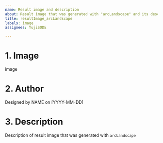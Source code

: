 ```yaml
---
name: Result image and description
about: Result image that was generated with "arcLandscape" and its description
title: resultImage_arcLandscape
labels: image
assignees: YujiSODE

---
```


# 1. Image
image

# 2. Author
Designed by NAME on [YYYY-MM-DD]

# 3. Description
Description of result image that was generated with `arcLandscape`
